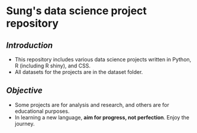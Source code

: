 # Sung's data science project repository

## _Introduction_
- This repository includes various data science projects written in Python, R (including R shiny), and CSS. 
- All datasets for the projects are in the dataset folder. 

## _Objective_
- Some projects are for analysis and research, and others are for educational purposes. 
- In learning a new language, __aim for progress, not perfection__. Enjoy the journey. 
